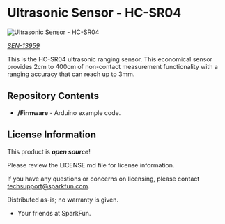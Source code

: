 Ultrasonic Sensor - HC-SR04
========================================

![Ultrasonic Sensor - HC-SR04](https://cdn.sparkfun.com//assets/parts/1/1/6/6/8/13959-01a.jpg)

[*SEN-13959*](https://www.sparkfun.com/products/13959)

This is the HC-SR04 ultrasonic ranging sensor. This economical sensor provides 2cm to 400cm of non-contact measurement functionality with a ranging accuracy that can reach up to 3mm. 

Repository Contents
-------------------

* **/Firmware** - Arduino example code.

License Information
-------------------

This product is _**open source**_! 

Please review the LICENSE.md file for license information. 

If you have any questions or concerns on licensing, please contact techsupport@sparkfun.com.

Distributed as-is; no warranty is given.

- Your friends at SparkFun.

_<COLLABORATION CREDIT>_
